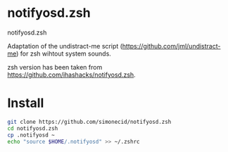 # notifyosd.zsh
notifyosd.zsh

Adaptation of the undistract-me script (https://github.com/jml/undistract-me) for zsh wihtout system sounds.

zsh version has been taken from https://github.com/ihashacks/notifyosd.zsh.

# Install 

```bash
git clone https://github.com/simonecid/notifyosd.zsh
cd notifyosd.zsh
cp .notifyosd ~
echo "source $HOME/.notifyosd" >> ~/.zshrc
```
